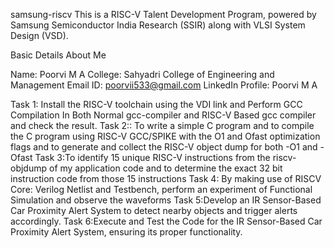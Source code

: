 samsung-riscv
This is a RISC-V Talent Development Program, powered by Samsung Semiconductor India Research (SSIR) along with VLSI System Design (VSD).

Basic Details About Me

Name: Poorvi M A
College: Sahyadri College of Engineering and Management 
Email ID: poorvii533@gmail.com
LinkedIn Profile: Poorvi M A

Task 1: Install the RISC-V toolchain using the VDI link and Perform GCC Compilation In Both Normal gcc-compiler and RISC-V Based gcc compiler and check the result.
Task 2:: To write a simple C program and to compile the C program using RISC-V GCC/SPIKE with the O1 and Ofast optimization flags and to generate and collect the RISC-V object dump for both -O1 and -Ofast
Task 3:To identify 15 unique RISC-V instructions from the riscv-objdump of my application code and to determine the exact 32 bit instruction code from those 15 instructions
Task 4: By making use of RISCV Core: Verilog Netlist and Testbench, perform an experiment of Functional Simulation and observe the waveforms
Task 5:Develop an IR Sensor-Based Car Proximity Alert System to detect nearby objects and trigger alerts accordingly.
Task 6:Execute and Test the Code for the IR Sensor-Based Car Proximity Alert System, ensuring its proper functionality.


